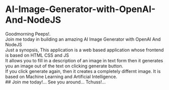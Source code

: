# AI-Image-Generator-with-OpenAI-And-NodeJS
Goodmorning Peeps!. </br> 
Join me today in building an amazing AI Image Generator with OpenAI And NodeJS </br> 
Just a synopsis, This application is a web based application whose frontend is based on HTML CSS and JS </br>
It allows you to fill in a description of an image in text form then it generates you an image out of the text on clicking generate button. </br>
If you click generate again, then it creates a completely differnt image. It is based on Machine Learning and Artificial Intelligence.
</br> ## Join me today!... See you around... Tchuss!...
